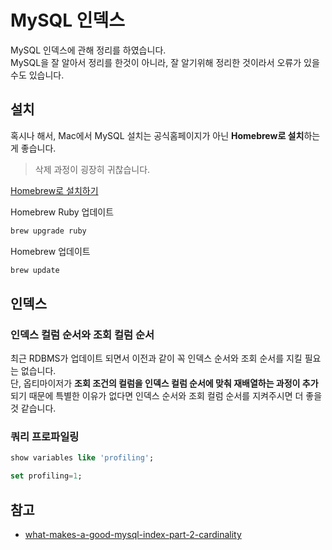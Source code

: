 # MySQL 인덱스

MySQL 인덱스에 관해 정리를 하였습니다.  
MySQL을 잘 알아서 정리를 한것이 아니라, 잘 알기위해 정리한 것이라서 오류가 있을수도 있습니다.  

## 설치

혹시나 해서, Mac에서 MySQL 설치는 공식홈페이지가 아닌 **Homebrew로 설치**하는게 좋습니다.  

> 삭제 과정이 굉장히 귀찮습니다.

[Homebrew로 설치하기](https://gist.github.com/nrollr/3f57fc15ded7dddddcc4e82fe137b58e)

Homebrew Ruby 업데이트

```bash
brew upgrade ruby
```

Homebrew 업데이트

```bash
brew update
```

## 인덱스

### 인덱스 컬럼 순서와 조회 컬럼 순서

최근 RDBMS가 업데이트 되면서 이전과 같이 꼭 인덱스 순서와 조회 순서를 지킬 필요는 없습니다.  
단, 옵티마이저가 **조회 조건의 컬럼을 인덱스 컬럼 순서에 맞춰 재배열하는 과정이 추가**되기 때문에 특별한 이유가 없다면 인덱스 순서와 조회 컬럼 순서를 지켜주시면 더 좋을것 같습니다.

### 쿼리 프로파일링

```sql
show variables like 'profiling';
```

```sql
set profiling=1;
```



## 참고

* [what-makes-a-good-mysql-index-part-2-cardinality](https://webmonkeyuk.wordpress.com/2010/09/27/what-makes-a-good-mysql-index-part-2-cardinality/)
